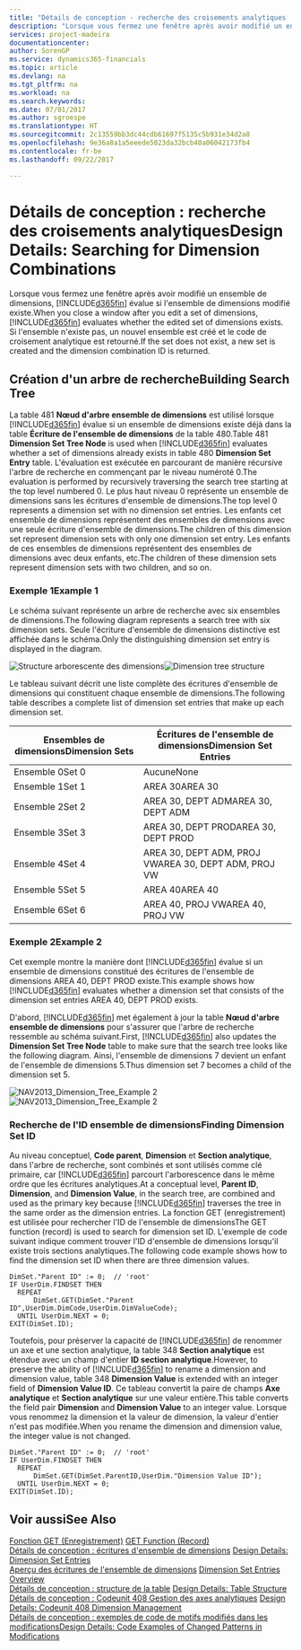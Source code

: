 ```yaml
---
title: "Détails de conception - recherche des croisements analytiques | Microsoft Docs"
description: "Lorsque vous fermez une fenêtre après avoir modifié un ensemble de dimensions, [!INCLUDE[d365fin](includes/d365fin_md.md)] évalue si l'ensemble de dimensions modifié existe. Si l'ensemble n'existe pas, un nouvel ensemble est créé et le code de croisement analytique est retourné."
services: project-madeira
documentationcenter: 
author: SorenGP
ms.service: dynamics365-financials
ms.topic: article
ms.devlang: na
ms.tgt_pltfrm: na
ms.workload: na
ms.search.keywords: 
ms.date: 07/01/2017
ms.author: sgroespe
ms.translationtype: HT
ms.sourcegitcommit: 2c13559bb3dc44cdb61697f5135c5b931e34d2a8
ms.openlocfilehash: 9e36a8a1a5eeede5023da32bcb40a06042173fb4
ms.contentlocale: fr-be
ms.lasthandoff: 09/22/2017

---
```

# <a name="design-details-searching-for-dimension-combinations"></a><span data-ttu-id="0d95c-104">Détails de conception : recherche des croisements analytiques</span><span class="sxs-lookup"><span data-stu-id="0d95c-104">Design Details: Searching for Dimension Combinations</span></span>
<span data-ttu-id="0d95c-105">Lorsque vous fermez une fenêtre après avoir modifié un ensemble de dimensions, [!INCLUDE[d365fin](includes/d365fin_md.md)] évalue si l'ensemble de dimensions modifié existe.</span><span class="sxs-lookup"><span data-stu-id="0d95c-105">When you close a window after you edit a set of dimensions, [!INCLUDE[d365fin](includes/d365fin_md.md)] evaluates whether the edited set of dimensions exists.</span></span> <span data-ttu-id="0d95c-106">Si l'ensemble n'existe pas, un nouvel ensemble est créé et le code de croisement analytique est retourné.</span><span class="sxs-lookup"><span data-stu-id="0d95c-106">If the set does not exist, a new set is created and the dimension combination ID is returned.</span></span>  

## <a name="building-search-tree"></a><span data-ttu-id="0d95c-107">Création d'un arbre de recherche</span><span class="sxs-lookup"><span data-stu-id="0d95c-107">Building Search Tree</span></span>  
 <span data-ttu-id="0d95c-108">La table 481 **Nœud d'arbre ensemble de dimensions** est utilisé lorsque [!INCLUDE[d365fin](includes/d365fin_md.md)] évalue si un ensemble de dimensions existe déjà dans la table **Écriture de l'ensemble de dimensions** de la table 480.</span><span class="sxs-lookup"><span data-stu-id="0d95c-108">Table 481 **Dimension Set Tree Node** is used when [!INCLUDE[d365fin](includes/d365fin_md.md)] evaluates whether a set of dimensions already exists in table 480 **Dimension Set Entry** table.</span></span> <span data-ttu-id="0d95c-109">L'évaluation est exécutée en parcourant de manière récursive l'arbre de recherche en commençant par le niveau numéroté 0.</span><span class="sxs-lookup"><span data-stu-id="0d95c-109">The evaluation is performed by recursively traversing the search tree starting at the top level numbered 0.</span></span> <span data-ttu-id="0d95c-110">Le plus haut niveau 0 représente un ensemble de dimensions sans les écritures d'ensemble de dimensions.</span><span class="sxs-lookup"><span data-stu-id="0d95c-110">The top level 0 represents a dimension set with no dimension set entries.</span></span> <span data-ttu-id="0d95c-111">Les enfants cet ensemble de dimensions représentent des ensembles de dimensions avec une seule écriture d'ensemble de dimensions.</span><span class="sxs-lookup"><span data-stu-id="0d95c-111">The children of this dimension set represent dimension sets with only one dimension set entry.</span></span> <span data-ttu-id="0d95c-112">Les enfants de ces ensembles de dimensions représentent des ensembles de dimensions avec deux enfants, etc.</span><span class="sxs-lookup"><span data-stu-id="0d95c-112">The children of these dimension sets represent dimension sets with two children, and so on.</span></span>  

### <a name="example-1"></a><span data-ttu-id="0d95c-113">Exemple 1</span><span class="sxs-lookup"><span data-stu-id="0d95c-113">Example 1</span></span>  
 <span data-ttu-id="0d95c-114">Le schéma suivant représente un arbre de recherche avec six ensembles de dimensions.</span><span class="sxs-lookup"><span data-stu-id="0d95c-114">The following diagram represents a search tree with six dimension sets.</span></span> <span data-ttu-id="0d95c-115">Seule l'écriture d'ensemble de dimensions distinctive est affichée dans le schéma.</span><span class="sxs-lookup"><span data-stu-id="0d95c-115">Only the distinguishing dimension set entry is displayed in the diagram.</span></span>  

 <span data-ttu-id="0d95c-116">![Structure arborescente des dimensions](media/nav2013_dimension_tree.png "NAV2013_Dimension_Tree")</span><span class="sxs-lookup"><span data-stu-id="0d95c-116">![Dimension tree structure](media/nav2013_dimension_tree.png "NAV2013_Dimension_Tree")</span></span>  

 <span data-ttu-id="0d95c-117">Le tableau suivant décrit une liste complète des écritures d'ensemble de dimensions qui constituent chaque ensemble de dimensions.</span><span class="sxs-lookup"><span data-stu-id="0d95c-117">The following table describes a complete list of dimension set entries that make up each dimension set.</span></span>  

|<span data-ttu-id="0d95c-118">Ensembles de dimensions</span><span class="sxs-lookup"><span data-stu-id="0d95c-118">Dimension Sets</span></span>|<span data-ttu-id="0d95c-119">Écritures de l'ensemble de dimensions</span><span class="sxs-lookup"><span data-stu-id="0d95c-119">Dimension Set Entries</span></span>|  
|--------------------|---------------------------|  
|<span data-ttu-id="0d95c-120">Ensemble 0</span><span class="sxs-lookup"><span data-stu-id="0d95c-120">Set 0</span></span>|<span data-ttu-id="0d95c-121">Aucune</span><span class="sxs-lookup"><span data-stu-id="0d95c-121">None</span></span>|  
|<span data-ttu-id="0d95c-122">Ensemble 1</span><span class="sxs-lookup"><span data-stu-id="0d95c-122">Set 1</span></span>|<span data-ttu-id="0d95c-123">AREA 30</span><span class="sxs-lookup"><span data-stu-id="0d95c-123">AREA 30</span></span>|  
|<span data-ttu-id="0d95c-124">Ensemble 2</span><span class="sxs-lookup"><span data-stu-id="0d95c-124">Set 2</span></span>|<span data-ttu-id="0d95c-125">AREA 30, DEPT ADM</span><span class="sxs-lookup"><span data-stu-id="0d95c-125">AREA 30, DEPT ADM</span></span>|  
|<span data-ttu-id="0d95c-126">Ensemble 3</span><span class="sxs-lookup"><span data-stu-id="0d95c-126">Set 3</span></span>|<span data-ttu-id="0d95c-127">AREA 30, DEPT PROD</span><span class="sxs-lookup"><span data-stu-id="0d95c-127">AREA 30, DEPT PROD</span></span>|  
|<span data-ttu-id="0d95c-128">Ensemble 4</span><span class="sxs-lookup"><span data-stu-id="0d95c-128">Set 4</span></span>|<span data-ttu-id="0d95c-129">AREA 30, DEPT ADM, PROJ VW</span><span class="sxs-lookup"><span data-stu-id="0d95c-129">AREA 30, DEPT ADM, PROJ VW</span></span>|  
|<span data-ttu-id="0d95c-130">Ensemble 5</span><span class="sxs-lookup"><span data-stu-id="0d95c-130">Set 5</span></span>|<span data-ttu-id="0d95c-131">AREA 40</span><span class="sxs-lookup"><span data-stu-id="0d95c-131">AREA 40</span></span>|  
|<span data-ttu-id="0d95c-132">Ensemble 6</span><span class="sxs-lookup"><span data-stu-id="0d95c-132">Set 6</span></span>|<span data-ttu-id="0d95c-133">AREA 40, PROJ VW</span><span class="sxs-lookup"><span data-stu-id="0d95c-133">AREA 40, PROJ VW</span></span>|  

### <a name="example-2"></a><span data-ttu-id="0d95c-134">Exemple 2</span><span class="sxs-lookup"><span data-stu-id="0d95c-134">Example 2</span></span>  
 <span data-ttu-id="0d95c-135">Cet exemple montre la manière dont [!INCLUDE[d365fin](includes/d365fin_md.md)] évalue si un ensemble de dimensions constitué des écritures de l'ensemble de dimensions AREA 40, DEPT PROD existe.</span><span class="sxs-lookup"><span data-stu-id="0d95c-135">This example shows how [!INCLUDE[d365fin](includes/d365fin_md.md)] evaluates whether a dimension set that consists of the dimension set entries AREA 40, DEPT PROD exists.</span></span>  

 <span data-ttu-id="0d95c-136">D'abord, [!INCLUDE[d365fin](includes/d365fin_md.md)] met également à jour la table **Nœud d'arbre ensemble de dimensions** pour s'assurer que l'arbre de recherche ressemble au schéma suivant.</span><span class="sxs-lookup"><span data-stu-id="0d95c-136">First, [!INCLUDE[d365fin](includes/d365fin_md.md)] also updates the **Dimension Set Tree Node** table to make sure that the search tree looks like the following diagram.</span></span> <span data-ttu-id="0d95c-137">Ainsi, l'ensemble de dimensions 7 devient un enfant de l'ensemble de dimensions 5.</span><span class="sxs-lookup"><span data-stu-id="0d95c-137">Thus dimension set 7 becomes a child of the dimension set 5.</span></span>  

 <span data-ttu-id="0d95c-138">![NAV2013&#95;Dimension&#95;Tree&#95;Example 2](media/nav2013_dimension_tree_example2.png "NAV2013_Dimension_Tree_Example2")</span><span class="sxs-lookup"><span data-stu-id="0d95c-138">![NAV2013&#95;Dimension&#95;Tree&#95;Example 2](media/nav2013_dimension_tree_example2.png "NAV2013_Dimension_Tree_Example2")</span></span>  

### <a name="finding-dimension-set-id"></a><span data-ttu-id="0d95c-139">Recherche de l'ID ensemble de dimensions</span><span class="sxs-lookup"><span data-stu-id="0d95c-139">Finding Dimension Set ID</span></span>  
 <span data-ttu-id="0d95c-140">Au niveau conceptuel, **Code parent**, **Dimension** et **Section analytique**, dans l'arbre de recherche, sont combinés et sont utilisés comme clé primaire, car [!INCLUDE[d365fin](includes/d365fin_md.md)] parcourt l'arborescence dans le même ordre que les écritures analytiques.</span><span class="sxs-lookup"><span data-stu-id="0d95c-140">At a conceptual level, **Parent ID**, **Dimension**, and **Dimension Value**, in the search tree, are combined and used as the primary key because [!INCLUDE[d365fin](includes/d365fin_md.md)] traverses the tree in the same order as the dimension entries.</span></span> <span data-ttu-id="0d95c-141">La fonction GET (enregistrement) est utilisée pour rechercher l'ID de l'ensemble de dimensions</span><span class="sxs-lookup"><span data-stu-id="0d95c-141">The GET function (record) is used to search for dimension set ID.</span></span> <span data-ttu-id="0d95c-142">L'exemple de code suivant indique comment trouver l'ID d'ensemble de dimensions lorsqu'il existe trois sections analytiques.</span><span class="sxs-lookup"><span data-stu-id="0d95c-142">The following code example shows how to find the dimension set ID when there are three dimension values.</span></span>  

```  
DimSet."Parent ID" := 0;  // 'root'  
IF UserDim.FINDSET THEN  
  REPEAT  
      DimSet.GET(DimSet."Parent ID",UserDim.DimCode,UserDim.DimValueCode);  
  UNTIL UserDim.NEXT = 0;  
EXIT(DimSet.ID);  

```  

 <span data-ttu-id="0d95c-143">Toutefois, pour préserver la capacité de [!INCLUDE[d365fin](includes/d365fin_md.md)] de renommer un axe et une section analytique, la table 348 **Section analytique** est étendue avec un champ d'entier **ID section analytique**.</span><span class="sxs-lookup"><span data-stu-id="0d95c-143">However, to preserve the ability of [!INCLUDE[d365fin](includes/d365fin_md.md)] to rename a dimension and dimension value, table 348 **Dimension Value** is extended with an integer field of **Dimension Value ID**.</span></span> <span data-ttu-id="0d95c-144">Ce tableau convertit la paire de champs **Axe analytique** et **Section analytique** sur une valeur entière.</span><span class="sxs-lookup"><span data-stu-id="0d95c-144">This table converts the field pair **Dimension** and **Dimension Value** to an integer value.</span></span> <span data-ttu-id="0d95c-145">Lorsque vous renommez la dimension et la valeur de dimension, la valeur d'entier n'est pas modifiée.</span><span class="sxs-lookup"><span data-stu-id="0d95c-145">When you rename the dimension and dimension value, the integer value is not changed.</span></span>  

```  
DimSet."Parent ID" := 0;  // 'root'  
IF UserDim.FINDSET THEN  
  REPEAT  
      DimSet.GET(DimSet.ParentID,UserDim."Dimension Value ID");  
  UNTIL UserDim.NEXT = 0;  
EXIT(DimSet.ID);  

```  

## <a name="see-also"></a><span data-ttu-id="0d95c-146">Voir aussi</span><span class="sxs-lookup"><span data-stu-id="0d95c-146">See Also</span></span>  
 <span data-ttu-id="0d95c-147">[Fonction GET (Enregistrement)](https://msdn.microsoft.com/en-us/library/dd301056.aspx)  </span><span class="sxs-lookup"><span data-stu-id="0d95c-147">[GET Function (Record)](https://msdn.microsoft.com/en-us/library/dd301056.aspx)  </span></span>  
 <span data-ttu-id="0d95c-148">[Détails de conception : écritures d'ensemble de dimensions](design-details-dimension-set-entries.md) </span><span class="sxs-lookup"><span data-stu-id="0d95c-148">[Design Details: Dimension Set Entries](design-details-dimension-set-entries.md) </span></span>  
 <span data-ttu-id="0d95c-149">[Aperçu des écritures de l'ensemble de dimensions](design-details-dimension-set-entries-overview.md) </span><span class="sxs-lookup"><span data-stu-id="0d95c-149">[Dimension Set Entries Overview](design-details-dimension-set-entries-overview.md) </span></span>  
 <span data-ttu-id="0d95c-150">[Détails de conception : structure de la table](design-details-table-structure.md) </span><span class="sxs-lookup"><span data-stu-id="0d95c-150">[Design Details: Table Structure](design-details-table-structure.md) </span></span>  
 <span data-ttu-id="0d95c-151">[Détails de conception : Codeunit 408 Gestion des axes analytiques](design-details-codeunit-408-dimension-management.md) </span><span class="sxs-lookup"><span data-stu-id="0d95c-151">[Design Details: Codeunit 408 Dimension Management](design-details-codeunit-408-dimension-management.md) </span></span>  
 [<span data-ttu-id="0d95c-152">Détails de conception : exemples de code de motifs modifiés dans les modifications</span><span class="sxs-lookup"><span data-stu-id="0d95c-152">Design Details: Code Examples of Changed Patterns in Modifications</span></span>](design-details-code-examples-of-changed-patterns-in-modifications.md)

